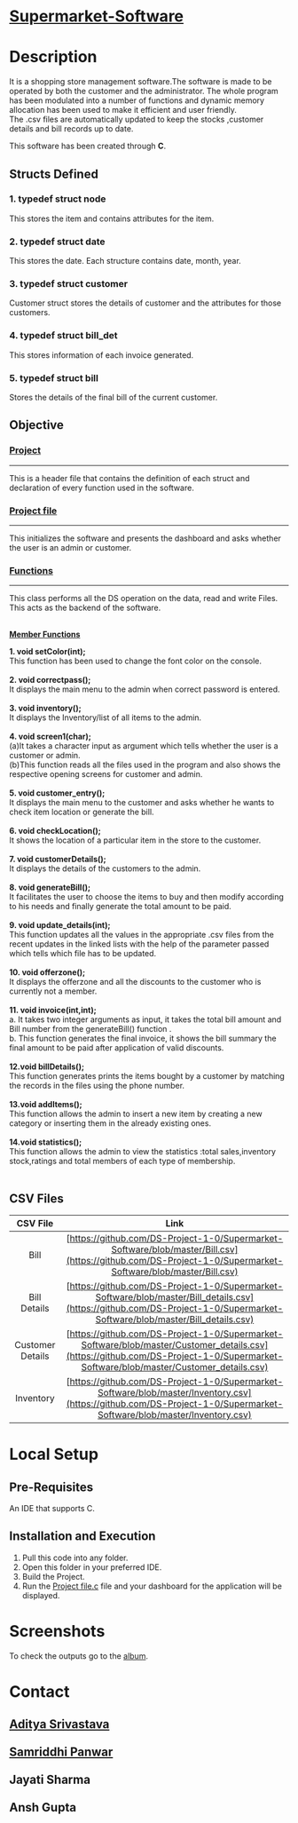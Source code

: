 # <ins>**Supermarket-Software**</ins>
# Description
It is a shopping store management software.The software is made to be operated by both the customer and the administrator. The whole program has been modulated into a number of functions and dynamic memory allocation has been used to make it efficient and user friendly. <br/>
The .csv files are automatically updated to keep the stocks ,customer details and bill records up to date.

This software has been created through **C**.

## Structs Defined

### 1. typedef struct node
This stores the item and contains attributes for the item.


### 2. typedef struct date
This stores the date. Each structure contains date, month, year. 


### 3. typedef struct customer
Customer struct stores the details of customer and the attributes for those customers.


### 4. typedef struct bill_det
This stores information of each invoice generated.


### 5. typedef struct bill
Stores the details of the final bill of the current customer.



## Objective

### [Project](https://github.com/DS-Project-1-0/Supermarket-Software/blob/master/Project.h)
----
This is a header file that contains the definition of each struct and declaration of every function used in the software.<br />

### [Project file](https://github.com/DS-Project-1-0/Supermarket-Software/blob/master/Project%20file.c)
----
This initializes the software and presents the dashboard and asks whether the user is an admin or customer.

### [Functions](https://github.com/DS-Project-1-0/Supermarket-Software/blob/master/Functions.c)
----
This class performs all the DS operation on the data, read and write Files. This acts as the backend of the software.<br/><br/>

**<ins>Member Functions</ins>**

**1. void setColor(int);**<br />
This function has been used to change the font color on the console.<br /><br />
**2. void correctpass();**<br />
It displays the main menu to the admin when correct password is entered.<br /><br />
**3. void inventory();**<br />
It displays the Inventory/list of all items to the admin.<br /><br />
**4. void screen1(char);**<br />
(a)It takes a character input as argument which tells whether the user is a customer or admin.<br />
(b)This function reads all the files used in the program and also shows the respective opening screens for customer and admin.<br /><br />
**5. void customer_entry();**<br />
It displays the main menu to the customer and asks whether he wants to check item location or generate the bill.<br /><br />
**6. void checkLocation();**<br />
It shows the location of a particular item in the store to the customer.<br /><br />
**7. void customerDetails();**<br />
It displays the details of the customers to the admin.<br /><br />
**8. void generateBill();**<br />
It facilitates the user to choose the items to buy and then modify according to his needs and finally generate the total amount to be paid.<br /><br />
**9. void update_details(int);**<br />
This function updates all the values in the appropriate .csv files from the recent updates in the linked lists with the help of the parameter passed which tells which file has to be updated.<br /><br />
**10. void offerzone();**<br />
It displays the offerzone and all the discounts to the customer who is currently not a member.<br /><br />
**11. void invoice(int,int);**<br />
 a. It takes two integer arguments as input, it takes the total bill amount and Bill number from the generateBill() function .<br />
 b. This function generates the final invoice, it shows the bill summary the final amount to be paid after application of valid discounts.<br /><br />
**12.void billDetails();**<br />
This function generates prints the items bought by a customer by matching the records in the files using the phone number.<br /><br />
**13.void addItems();**<br />
This function allows the admin to insert a new item by creating a new category or inserting them in the already existing ones.<br /><br />
**14.void statistics();**<br />
This function allows the admin to view the statistics :total sales,inventory stock,ratings and total members of each type of membership.<br /><br />

## CSV Files

| CSV File | Link |
| :---: | :---: |
| Bill | [https://github.com/DS-Project-1-0/Supermarket-Software/blob/master/Bill.csv](https://github.com/DS-Project-1-0/Supermarket-Software/blob/master/Bill.csv)
| Bill Details | [https://github.com/DS-Project-1-0/Supermarket-Software/blob/master/Bill_details.csv](https://github.com/DS-Project-1-0/Supermarket-Software/blob/master/Bill_details.csv)
| Customer Details | [https://github.com/DS-Project-1-0/Supermarket-Software/blob/master/Customer_details.csv](https://github.com/DS-Project-1-0/Supermarket-Software/blob/master/Customer_details.csv)
| Inventory | [https://github.com/DS-Project-1-0/Supermarket-Software/blob/master/Inventory.csv](https://github.com/DS-Project-1-0/Supermarket-Software/blob/master/Inventory.csv)


# Local Setup

## Pre-Requisites
An IDE that supports C.
## Installation and Execution
1. Pull this code into any folder.<br />
2. Open this folder in your preferred IDE.<br />
3. Build the Project.<br />
4. Run the [Project file.c](https://github.com/DS-Project-1-0/Supermarket-Software/blob/master/Project%20file.c) file and your dashboard for the application will be displayed.<br />


# Screenshots
To check the outputs go to the [album](https://github.com/DS-Project-1-0/Supermarket-Software/blob/master/OUTPUT%20ALBUM.pptx).

# Contact
## [Aditya Srivastava](mailto:aditya26052002@gmail.com?subject=GitHub)<br/><br/>[Samriddhi Panwar](mailto:samriddhipanwaren@gmail.com?subject=GitHub)<br/><br/>Jayati Sharma<br/><br/>Ansh Gupta<br/><br/>
